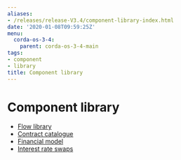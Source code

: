 ```yaml
---
aliases:
- /releases/release-V3.4/component-library-index.html
date: '2020-01-08T09:59:25Z'
menu:
  corda-os-3-4:
    parent: corda-os-3-4-main
tags:
- component
- library
title: Component library
---
```



# Component library



* [Flow library](flow-library.md)
* [Contract catalogue](contract-catalogue.md)
* [Financial model](financial-model.md)
* [Interest rate swaps](contract-irs.md)



